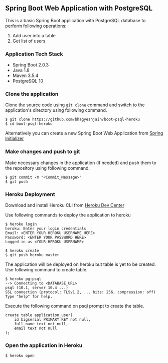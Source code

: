 ## Spring Boot Web Application with PostgreSQL
This is a basic Spring Boot application with PostgreSQL database to perform following operations:
1. Add user into a table
2. Get list of users

### Application Tech Stack
- Spring Boot 2.0.3
- Java 1.8
- Maven 3.5.4
- PostgreSQL 10

### Clone the application
Clone the source code using `git clone` command and switch to the application's directory using following command.
```
$ git clone https://github.com/bhagyeshjain/boot-psql-heroku
$ cd boot-psql-heroku
```
Alternatively you can create a new Spring Boot Web Application from [Spring Initializer](http://start.spring.io/)

### Make changes and push to git
Make necessary changes in the application (if needed) and push them to the repository using following command.

```
$ git commit -m "<Commit_Message>"
$ git push 
```

### Heroku Deployment
Download and install Heroku CLI from [Heroku Dev Center](https://devcenter.heroku.com/articles/heroku-cli#download-and-install)

Use following commands to deploy the application to heroku
```
$ heroku login
heroku: Enter your login credentials
Email: <ENTER YOUR HEROKU USERNAME HERE>
Password: <ENTER YOUR PASSWORD HERE>
Logged in as <YOUR HEROKU USERNAME>

$ heroku create
$ git push heroku master
```
The application will be deployed on heroku but table is yet to be created. Use following command to create table.
```
$ heroku pg:psql
--> Connecting to <DATABASE_URL>
psql (10.1, server 10.4 ...)
SSL connection (protocol: TLSv1.2, ... bits: 256, compression: off)
Type "help" for help.
```
Execute the following command on psql prompt to create the table.
```
create table application_user(
	id bigserial PRIMARY KEY not null,
	full_name text not null,
	email text not null
);
```

### Open the application in Heroku
`$ heroku open`
